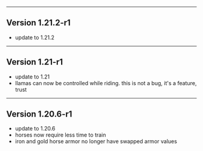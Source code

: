 ------------------------------------------------------
Version 1.21.2-r1
------------------------------------------------------
- update to 1.21.2

------------------------------------------------------
Version 1.21-r1
------------------------------------------------------
- update to 1.21
- llamas can now be controlled while riding. this is not a bug, it's a feature, trust

------------------------------------------------------
Version 1.20.6-r1
------------------------------------------------------
- update to 1.20.6
- horses now require less time to train
- iron and gold horse armor no longer have swapped armor values